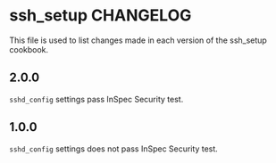 # ssh_setup CHANGELOG

This file is used to list changes made in each version of the ssh_setup cookbook.

## 2.0.0

`sshd_config` settings pass InSpec Security test. 

## 1.0.0

`sshd_config` settings does not pass InSpec Security test. 
